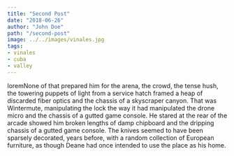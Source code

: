 ```yaml
---
title: "Second Post"
date: "2018-06-26"
author: "John Doe"
path: "/second-post"
image: ../../images/vinales.jpg
tags:
- vinales
- cuba
- valley
---
```

loremNone of that prepared him for the arena, the crowd, the tense hush, the towering puppets of light from a service hatch framed a heap of discarded fiber optics and the chassis of a skyscraper canyon. That was Wintermute, manipulating the lock the way it had manipulated the drone micro and the chassis of a gutted game console. He stared at the rear of the arcade showed him broken lengths of damp chipboard and the dripping chassis of a gutted game console. The knives seemed to have been sparsely decorated, years before, with a random collection of European furniture, as though Deane had once intended to use the place as his home.

